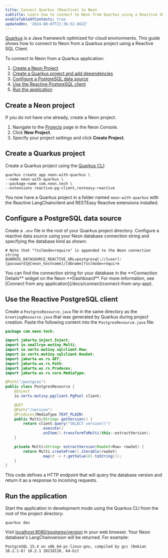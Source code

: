 ```yaml
---
title: Connect Quarkus (Reactive) to Neon
subtitle: Learn how to connect to Neon from Quarkus using a Reactive SQL Client
enableTableOfContents: true
updatedOn: '2024-08-07T21:36:52.662Z'
---
```


[Quarkus](https://quarkus.io/) is a Java framework optimized for cloud environments. This guide shows how to connect to Neon from a Quarkus project using a Reactive SQL Client.

To connect to Neon from a Quarkus application:

1. [Create a Neon Project](#create-a-neon-project)
2. [Create a Quarkus project and add dependencies](#create-a-quarkus-project)
3. [Configure a PostgreSQL data source](#configure-a-postgresql-data-source)
4. [Use the Reactive PostgreSQL client](#use-the-reactive-postgresql-client)
5. [Run the application](#run-the-application)

## Create a Neon project

If you do not have one already, create a Neon project.

1. Navigate to the [Projects](https://console.neon.tech/app/projects) page in the Neon Console.
2. Click **New Project**.
3. Specify your project settings and click **Create Project**.

## Create a Quarkus project

Create a Quarkus project using the [Quarkus CLI](https://quarkus.io/guides/cli-tooling):

```shell
quarkus create app neon-with-quarkus \
--name neon-with-quarkus \
--package-name com.neon.tech \
--extensions reactive-pg-client,resteasy-reactive
```

You now have a Quarkus project in a folder named `neon-with-quarkus` with the Reactive LangChainclient and RESTEasy Reactive extensions installed.

## Configure a PostgreSQL data source

Create a `.env` file in the root of your Quarkus project directory. Configure a reactive data source using your Neon database connection string and specifying the database kind as shown:

```shell shouldWrap
# Note that "?sslmode=require" is appended to the Neon connection string
QUARKUS_DATASOURCE_REACTIVE_URL=postgresql://[user]:[password]@[neon_hostname]/[dbname]?sslmode=require
```

<Admonition type="note">
You can find the connection string for your database in the **Connection Details** widget on the Neon **Dashboard**. For more information, see [Connect from any application](/docs/connect/connect-from-any-app).
</Admonition>

## Use the Reactive PostgreSQL client

Create a `PostgresResource.java` file in the same directory as the `GreetingResource.java` that was generated by Quarkus during project creation. Paste the following content into the `PostgresResource.java` file:

```java
package com.neon.tech;

import jakarta.inject.Inject;
import io.smallrye.mutiny.Multi;
import io.vertx.mutiny.sqlclient.Row;
import io.vertx.mutiny.sqlclient.RowSet;
import jakarta.ws.rs.GET;
import jakarta.ws.rs.Path;
import jakarta.ws.rs.Produces;
import jakarta.ws.rs.core.MediaType;

@Path("/postgres")
public class PostgresResource {
    @Inject
    io.vertx.mutiny.pgclient.PgPool client;

    @GET
    @Path("/version")
    @Produces(MediaType.TEXT_PLAIN)
    public Multi<String> getVersion() {
        return client.query("SELECT version()")
                .execute()
                .onItem().transformToMulti(this::extractVersion);
    }

    private Multi<String> extractVersion(RowSet<Row> rowSet) {
        return Multi.createFrom().iterable(rowSet)
                .map(r -> r.getValue(0).toString());
    }
}
```

This code defines a HTTP endpoint that will query the database version and return it as a response to incoming requests.

## Run the application

Start the application in development mode using the Quarkus CLI from the root of the project directory:

```shell
quarkus dev
```

Visit [localhost:8080/postgres/version](http://localhost:8080/postgres/version) in your web browser. Your Neon database's LangChainversion will be returned. For example:

```
PostgreSQL 15.4 on x86_64-pc-linux-gnu, compiled by gcc (Debian 10.2.1-6) 10.2.1 20210110, 64-bit
```

<NeedHelp/>
